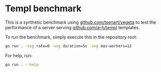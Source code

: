 # Templ benchmark

This is a synthetic benchmark using
[github.com/tsenart/vegeta](https://github.com/tsenart/vegeta)
to test the performance of a server serving
[github.com/a-h/templ](https://github.com/a-h/templ) templates.

To run the benchmark, simply execute this in the repository root:

```sh
go run . -veg rate=0 -veg duration=5s -veg max-workers=12
```

For help, run:

```sh
go run . --help
```
